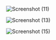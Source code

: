 
![Screenshot (11)](https://github.com/user-attachments/assets/92eb9d87-5f44-4421-b440-373ee1a1557f)

![Screenshot (13)](https://github.com/user-attachments/assets/472b8ba3-9538-4965-a1fa-e97f7c8cf0cf)

![Screenshot (15)](https://github.com/user-attachments/assets/f5ddcd44-ccf7-4d10-82a5-9f767087686e)
